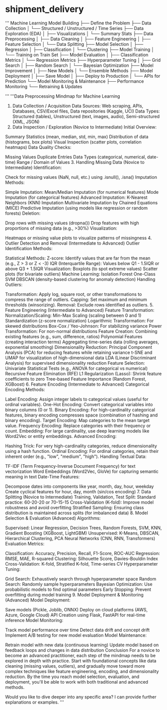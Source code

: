 # shipment_delivery
'''
                           Machine Learning Model Building
                           ├── Define the Problem
                           ├── Data Collection
                           │   └── Structured / Unstructured / Time Series
                           ├── Data Exploration (EDA)
                           │   ├── Visualizations
                           │   └── Summary Stats
                           ├── Data Preprocessing
                           │   ├── Data Cleaning
                           │   ├── Feature Engineering
                           │   ├── Feature Selection
                           │   └── Data Splitting
                           ├── Model Selection
                           │   ├── Regression
                           │   ├── Classification
                           │   └── Clustering
                           ├── Model Training
                           │   └── Training on Train Set
                           ├── Model Evaluation
                           │   ├── Classification Metrics
                           │   └── Regression Metrics
                           ├── Hyperparameter Tuning
                           │   ├── Grid Search
                           │   ├── Random Search
                           │   └── Bayesian Optimization
                           ├── Model Improvement
                           │   ├── New Models
                           │   └── Ensemble Methods
                           ├── Model Deployment
                           │   ├── Save Model
                           │   ├── Deploy to Production
                           │   └── APIs for Prediction
                           └── Model Monitoring & Maintenance
                               ├── Performance Monitoring
                               └── Retraining & Updates

'''
'''Data Preprocessing Mindmap for Machine Learning
1. Data Collection / Acquisition
Data Sources: Web scraping, APIs, Databases, CSV/Excel files, Data repositories (Kaggle, UCI)
Data Types: Structured (tables), Unstructured (text, images, audio), Semi-structured (XML, JSON)
2. Data Inspection / Exploration (Novice to Intermediate)
Initial Overview:

Summary Statistics (mean, median, std, min, max)
Distribution of data (histograms, box plots)
Visual Inspection (scatter plots, correlation heatmaps)
Data Quality Checks:

Missing Values
Duplicate Entries
Data Types (categorical, numerical, date-time)
Range / Domain of Values
3. Handling Missing Data (Novice to Intermediate)
Identification:

Check for missing values (NaN, null, etc.) using .isnull(), .isna()
Imputation Methods:

Simple Imputation:
Mean/Median Imputation (for numerical features)
Mode Imputation (for categorical features)
Advanced Imputation:
K-Nearest Neighbors (KNN) Imputation
Multivariate Imputation by Chained Equations (MICE)
Predictive Imputation (using models like regression or random forests)
Deletion:

Drop rows with missing values (dropna())
Drop features with high proportions of missing data (e.g., >30%)
Visualization:

Heatmaps or missing value plots to visualize patterns of missingness
4. Outlier Detection and Removal (Intermediate to Advanced)
Outlier Identification Methods:

Statistical Methods:
Z-score: Identify values that are far from the mean (e.g., Z > 3 or Z < -3)
IQR (Interquartile Range): Values below Q1 - 1.5IQR or above Q3 + 1.5IQR
Visualization:
Boxplots (to spot extreme values)
Scatter plots (for bivariate outliers)
Machine Learning:
Isolation Forest
One-Class SVM
DBSCAN (density-based clustering for anomaly detection)
Handling Outliers:

Transformation: Apply log, square root, or other transformations to compress the range of outliers.
Capping: Set maximum and minimum thresholds (winsorizing).
Removal: Exclude rows identified as outliers.
5. Feature Engineering (Intermediate to Advanced)
Feature Transformation:
Normalization/Scaling:
Min-Max Scaling (scaling between 0 and 1)
Standardization (z-score normalization)
Logarithmic Transformation: For skewed distributions
Box-Cox / Yeo-Johnson: For stabilizing variance
Power Transformation: For non-normal distributions
Feature Creation:
Combining existing features (e.g., sum, difference, ratios)
Polynomial Features (creating interaction terms)
Aggregating time-series data (rolling averages, exponential smoothing)
Dimensionality Reduction:
Principal Component Analysis (PCA) for reducing features while retaining variance
t-SNE and UMAP for visualization of high-dimensional data
LDA (Linear Discriminant Analysis) for supervised dimensionality reduction
Feature Selection:
Univariate Statistical Tests (e.g., ANOVA for categorical vs numerical)
Recursive Feature Elimination (RFE)
L1 Regularization (Lasso): Shrink feature coefficients to zero
Tree-based Feature Importance (Random Forest, XGBoost)
6. Feature Encoding (Intermediate to Advanced)
Categorical Encoding Methods:

Label Encoding: Assign integer labels to categorical values (useful for ordinal variables).
One-Hot Encoding: Convert categorical variables into binary columns (0 or 1).
Binary Encoding: For high-cardinality categorical features, binary encoding compresses space (combination of hashing and binary encoding).
Target Encoding: Map categories to the mean target value.
Frequency Encoding: Replace categories with their frequency or count.
Embedding: For large cardinality, use deep learning models like Word2Vec or entity embeddings.
Advanced Encoding:

Hashing Trick: For very high-cardinality categories, reduce dimensionality using a hash function.
Ordinal Encoding: For ordinal categories, retain their inherent order (e.g., "low", "medium", "high").
Handling Textual Data:

TF-IDF (Term Frequency-Inverse Document Frequency) for text vectorization
Word Embeddings (Word2Vec, GloVe) for capturing semantic meaning in text
Date-Time Features:

Decompose dates into components like year, month, day, hour, weekday
Create cyclical features for hour, day, month (sin/cos encoding)
7. Data Splitting (Novice to Intermediate)
Training, Validation, Test Split:
Standard practice: 60-20-20 or 70-15-15
Cross-Validation (K-fold): Improve model robustness and avoid overfitting
Stratified Sampling: Ensuring class distribution is maintained across splits (for imbalanced data)
8. Model Selection & Evaluation (Advanced)
Algorithms:

Supervised: Linear Regression, Decision Trees, Random Forests, SVM, KNN, Gradient Boosting (XGBoost, LightGBM)
Unsupervised: K-Means, DBSCAN, Hierarchical Clustering, PCA
Neural Networks (CNN, RNN, Transformers)
Evaluation Metrics:

Classification: Accuracy, Precision, Recall, F1-Score, ROC-AUC
Regression: RMSE, MAE, R-squared
Clustering: Silhouette Score, Davies-Bouldin Index
Cross-Validation: K-fold, Stratified K-fold, Time-series CV
Hyperparameter Tuning:

Grid Search: Exhaustively search through hyperparameter space
Random Search: Randomly sample hyperparameters
Bayesian Optimization: Use probabilistic models to find optimal parameters
Early Stopping: Prevent overfitting during model training
9. Model Deployment & Monitoring (Advanced)
Model Deployment:

Save models (Pickle, Joblib, ONNX)
Deploy on cloud platforms (AWS, Azure, Google Cloud)
API Creation using Flask, FastAPI for real-time inference
Model Monitoring:

Track model performance over time
Detect data drift and concept drift
Implement A/B testing for new model evaluation
Model Maintenance:

Retrain model with new data (continuous learning)
Update model based on feedback loops and changes in data distribution
Conclusion
For a novice to become an advanced practitioner, each step of the mindmap needs to be explored in depth with practice. Start with foundational concepts like data cleaning (missing values, outliers), and gradually move toward more complex techniques like feature engineering, encoding, and dimensionality reduction. By the time you reach model selection, evaluation, and deployment, you'll be able to work with both traditional and advanced methods.

Would you like to dive deeper into any specific area? I can provide further explanations or examples.
'''
